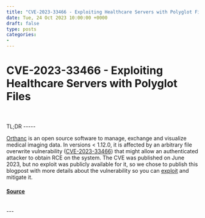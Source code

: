 ```yaml
---
title: "CVE-2023-33466 - Exploiting Healthcare Servers with Polyglot Files"
date: Tue, 24 Oct 2023 10:00:00 +0000
draft: false
type: posts
categories: 
- 
---
```

# CVE-2023-33466 - Exploiting Healthcare Servers with Polyglot Files

<br/>

<br/>
TL;DR
-----

[Orthanc](https://www.orthanc-server.com/) is an open source software to manage, exchange and visualize medical imaging data. In versions < 1.12.0, it is affected by an arbitrary file overwrite vulnerability ([CVE-2023-33466](https://nvd.nist.gov/vuln/detail/CVE-2023-33466)) that might allow an authenticated attacker to obtain RCE on the system. The CVE was published on June 2023, but no exploit was publicly available for it, so we chose to publish this blogpost with more details about the vulnerability so you can [exploit](#exploit) and mitigate it.

#### [Source](https://www.shielder.com/blog/2023/10/cve-2023-33466-exploiting-healthcare-servers-with-polyglot-files/)

<br/>
---
